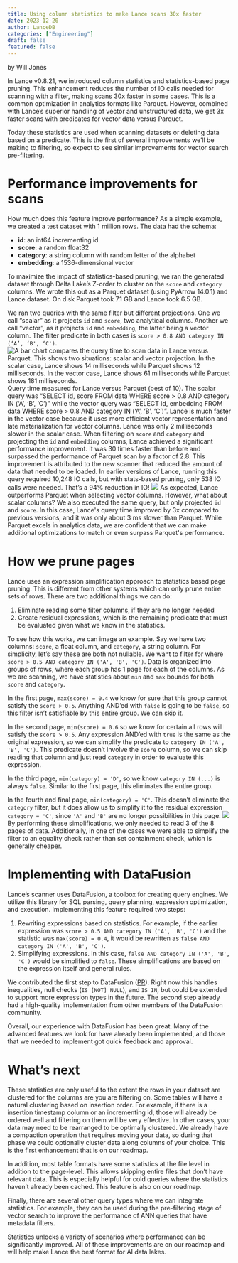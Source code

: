 ```yaml
---
title: Using column statistics to make Lance scans 30x faster
date: 2023-12-20
author: LanceDB
categories: ["Engineering"]
draft: false
featured: false
---
```


by Will Jones

In Lance v0.8.21, we introduced column statistics and statistics-based page pruning. This enhancement reduces the number of IO calls needed for scanning with a filter, making scans 30x faster in some cases. This is a common optimization in analytics formats like Parquet. However, combined with Lance’s superior handling of vector and unstructured data, we get 3x faster scans with predicates for vector data versus Parquet.

Today these statistics are used when scanning datasets or deleting data based on a predicate. This is the first of several improvements we’ll be making to filtering, so expect to see similar improvements for vector search pre-filtering.

# Performance improvements for scans

How much does this feature improve performance? As a simple example, we created a test dataset with 1 million rows. The data had the schema:

- **id**: an int64 incrementing id
- **score**: a random float32
- **category**: a string column with random letter of the alphabet
- **embedding**: a 1536-dimensional vector

To maximize the impact of statistics-based pruning, we ran the generated dataset through Delta Lake’s Z-order to cluster on the `score` and `category` columns. We wrote this out as a Parquet dataset (using PyArrow 14.0.1) and Lance dataset. On disk Parquet took 7.1 GB and Lance took 6.5 GB.

We ran two queries with the same filter but different projections. One we call “scalar” as it projects `id` and `score`, two analytical columns. Another we call “vector”, as it projects `id` and `embedding`, the latter being a vector column. The filter predicate in both cases is `score > 0.8 AND category IN (‘A’, ‘B', ‘C')`.
![A bar chart compares the query time to scan data in Lance versus Parquet. This shows two situations: scalar and vector projection. In the scalar case, Lance shows 14 milliseconds while Parquet shows 12 milliseconds. In the vector case, Lance shows 61 milliseconds while Parquet shows 181 milliseconds.](https://miro.medium.com/v2/resize:fit:626/1*7tXr8Z4-O2Xj0i4Nrk69Dw.png)Query time measured for Lance versus Parquet (best of 10). The scalar query was “SELECT id, score FROM data WHERE score > 0.8 AND category IN (‘A’, ‘B’, ‘C’)” while the vector query was “SELECT id, embedding FROM data WHERE score > 0.8 AND category IN (‘A’, ‘B’, ‘C’)”. Lance is much faster in the vector case because it uses more efficient vector representation and late materialization for vector columns. Lance was only 2 milliseconds slower in the scalar case.
When filtering on `score` and `category` and projecting the `id` and `embedding` columns, Lance achieved a significant performance improvement. It was 30 times faster than before and surpassed the performance of Parquet scan by a factor of 2.8. This improvement is attributed to the new scanner that reduced the amount of data that needed to be loaded. In earlier versions of Lance, running this query required 10,248 IO calls, but with stats-based pruning, only 538 IO calls were needed. That’s a 94% reduction in IO!
![](https://miro.medium.com/v2/resize:fit:770/1*M0NV2WemCVfpZyEDdPeaQA.png)
As expected, Lance outperforms Parquet when selecting vector columns. However, what about scalar columns? We also executed the same query, but only projected `id` and `score`. In this case, Lance's query time improved by 3x compared to previous versions, and it was only about 3 ms slower than Parquet. While Parquet excels in analytics data, we are confident that we can make additional optimizations to match or even surpass Parquet's performance.

# How we prune pages

Lance uses an expression simplification approach to statistics based page pruning. This is different from other systems which can only prune entire sets of rows. There are two additional things we can do:

1. Eliminate reading some filter columns, if they are no longer needed
2. Create residual expressions, which is the remaining predicate that must be evaluated given what we know in the statistics.

To see how this works, we can image an example. Say we have two columns: `score`, a float column, and `category`, a string column. For simplicity, let’s say these are both not nullable. We want to filter for where `score > 0.5 AND category IN ('A', 'B', 'C')`. Data is organized into groups of rows, where each group has 1 page for each of the columns. As we are scanning, we have statistics about `min` and `max` bounds for both `score` and `category`.

In the first page, `max(score) = 0.4` we know for sure that this group cannot satisfy the `score > 0.5`. Anything AND’ed with `false` is going to be `false`, so this filter isn’t satisfiable by this entire group. We can skip it.

In the second page, `min(score) = 0.6` so we know for certain all rows will satisfy the `score > 0.5`. Any expression AND’ed with `true` is the same as the original expression, so we can simplify the predicate to `category IN ('A', 'B', 'C')`. This predicate doesn’t involve the `score` column, so we can skip reading that column and just read `category` in order to evaluate this expression.

In the third page, `min(category) = 'D'`, so we know `category IN (...)` is always `false`. Similar to the first page, this eliminates the entire group.

In the fourth and final page, `min(category) = 'C'`. This doesn’t eliminate the `category` filter, but it does allow us to simplify it to the residual expression `category = 'C'`, since `'A'` and `'B'` are no longer possibilities in this page.
![](https://miro.medium.com/v2/resize:fit:770/1*j_KLVrtfn0CJh0kBTn2P1Q.png)
By performing these simplifications, we only needed to read 3 of the 8 pages of data. Additionally, in one of the cases we were able to simplify the filter to an equality check rather than set containment check, which is generally cheaper.

# Implementing with DataFusion

Lance’s scanner uses DataFusion, a toolbox for creating query engines. We utilize this library for SQL parsing, query planning, expression optimization, and execution. Implementing this feature required two steps:

1. Rewriting expressions based on statistics. For example, if the earlier expression was `score > 0.5 AND category IN ('A', 'B', 'C')` and the statistic was `max(score) = 0.4`, it would be rewritten as `false AND category IN ('A', 'B', 'C')`.
2. Simplifying expressions. In this case, `false AND category IN ('A', 'B', 'C')` would be simplified to `false`. These simplifications are based on the expression itself and general rules.

We contributed the first step to DataFusion ([PR](https://github.com/apache/arrow-datafusion/pull/7467)). Right now this handles inequalities, null checks (`IS [NOT] NULL`), and `IS IN`, but could be extended to support more expression types in the future. The second step already had a high-quality implementation from other members of the DataFusion community.

Overall, our experience with DataFusion has been great. Many of the advanced features we look for have already been implemented, and those that we needed to implement got quick feedback and approval.

# What’s next

These statistics are only useful to the extent the rows in your dataset are clustered for the columns are you are filtering on. Some tables will have a natural clustering based on insertion order. For example, if there is a insertion timestamp column or an incrementing id, those will already be ordered well and filtering on them will be very effective. In other cases, your data may need to be rearranged to be optimally clustered. We already have a compaction operation that requires moving your data, so during that phase we could optionally cluster data along columns of your choice. This is the first enhancement that is on our roadmap.

In addition, most table formats have some statistics at the file level in addition to the page-level. This allows skipping entire files that don’t have relevant data. This is especially helpful for cold queries where the statistics haven’t already been cached. This feature is also on our roadmap.

Finally, there are several other query types where we can integrate statistics. For example, they can be used during the pre-filtering stage of vector search to improve the performance of ANN queries that have metadata filters.

Statistics unlocks a variety of scenarios where performance can be significantly improved. All of these improvements are on our roadmap and will help make Lance the best format for AI data lakes.
